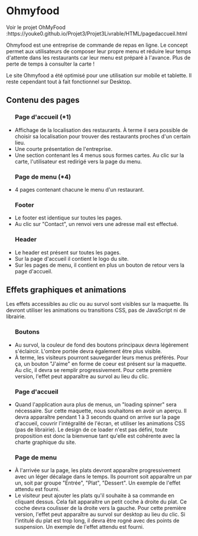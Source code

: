 <h1>Ohmyfood</h1>

<p>Voir le projet OhMyFood :https://youke0.github.io/Projet3/Projet3Livrable/HTML/pagedaccueil.html 

Ohmyfood est une entreprise de commande de repas en ligne. Le concept permet aux utilisateurs de composer
leur propre menu et réduire leur temps d'attente dans les restaurants car leur menu est préparé à l'avance.
Plus de perte de temps à consulter la carte !
  
Le site Ohmyfood a été optimisé pour une utilisation sur mobile et tablette. Il reste cependant tout à fait fonctionnel sur Desktop.
</p>

<h2>Contenu des pages</h2>

<ul><h3>Page d'accueil (*1)</h3>

<li>Affichage de la localisation des restaurants. À terme il sera possible de choisir sa localisation pour trouver
des restaurants proches d'un certain lieu.
<li>Une courte présentation de l'entreprise.
<li>Une section contenant les 4 menus sous formes cartes. Au clic sur la carte, l'utilisateur est redirigé vers la
page du menu.
</ul>

<ul><h3>Page de menu (*4)</h3>
<li>4 pages contenant chacune le menu d'un restaurant.
</ul>

<ul><h3>Footer</h3>
<li>Le footer est identique sur toutes les pages.
<li>Au clic sur "Contact", un renvoi vers une adresse mail est effectué.
</ul>

<ul><h3>Header</h3>
<li>Le header est présent sur toutes les pages.
<li>Sur la page d'accueil il contient le logo du site.
<li>Sur les pages de menu, il contient en plus un bouton de retour vers la page d'accueil.
</ul>

<h2>Effets graphiques et animations</h2>

<p>Les effets accessibles au clic ou au survol sont visibles sur la maquette. Ils devront utiliser les animations
ou transitions CSS, pas de JavaScript ni de librairie.</p>

<ul><h3>Boutons</h3>

<li>Au survol, la couleur de fond des boutons principaux devra légèrement s'éclaircir. 
L'ombre portée devra également être plus visible.
<li> À terme, les visiteurs pourront sauvegarder leurs menus préférés. Pour ça, un bouton "J'aime" en forme de
coeur est présent sur la maquette. Au clic, il devra se remplir progressivement. Pour cette première version,
l'effet peut apparaître au survol au lieu du clic.
</ul>

<ul><h3>Page d'accueil</h3>

<li>Quand l'application aura plus de menus, un "loading spinner" sera nécessaire. Sur cette maquette, nous 
souhaitons en avoir un aperçu. Il devra apparaître pendant 1 à 3 seconds quand on arrive sur la page d'accueil, 
couvrir l'intégralité de l'écran, et utiliser les animations CSS (pas de librairie). Le design de ce loader n'est 
pas défini, toute proposition est donc la bienvenue tant qu'elle est cohérente avec la charte graphique du site.
</ul>

<ul><h3>Page de menu</h3>

<li>À l'arrivée sur la page, les plats devront apparaître progressivement avec un léger décalage dans le temps.
Ils pourront soit apparaître un par un, soit par groupe "Entrée", "Plat", "Dessert". Un exemple de l'effet 
attendu est fourni.
<li>Le visiteur peut ajouter les plats qu'il souhaite à sa commande en cliquant dessus. Cela fait apparaître un
petit coche à droite du plat. Ce coche devra coulisser de la droite vers la gauche. Pour cette première version, 
l'effet peut apparaître au survol sur desktop au lieu du clic. Si l'intitulé du plat est trop long, il devra être
rogné avec des points de suspension. Un exemple de l'effet attendu est fourni.
</ul>
